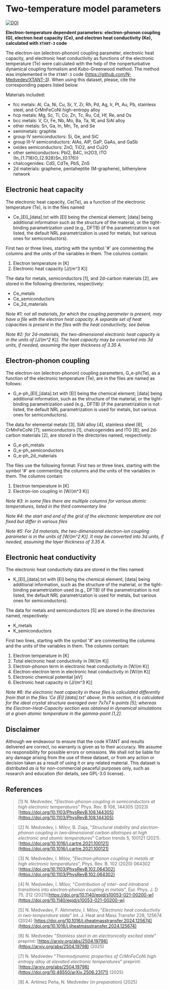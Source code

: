 # Two-temperature model parameters

[![DOI](https://zenodo.org/badge/667767658.svg)](https://zenodo.org/doi/10.5281/zenodo.10183635)

__Electron-temperature dependent parameters: electron-phonon coupling (G), electron heat capacity (Ce), and electron heat conductivity (Ke), calculated with `XTANT-3` code__

The electron-ion (electron-phonon) coupling parameter, electronic heat capacity, and electronic heat conductivity as functions of the electronic temperature (Te) were calculated with the help of the nonperturbative dynamical coupling formalism and Kubo-Greenwood method. The method was implemented in the `XTANT-3` code (https://github.com/N-Medvedev/XTANT-3).
When using this dataset, please, cite the corresponding papers listed below.

Materials included:

- fcc metals: Al, Ca, Ni, Cu, Sr, Y, Zr, Rh, Pd, Ag, Ir, Pt, Au, Pb, stainless steel, and CrMnFeCoNi high-entropy alloy
- hcp metals: Mg, Sc, Ti, Co, Zn, Tc, Ru, Cd, Hf, Re, and Os
- bcc metals: V, Cr, Fe, Nb, Mo, Ba, Ta, W, and SiAl alloy
- other metals: Sn, Ga, In, Mn, Te, and Se
- semimetals: graphite
- group IV semiconductors: Si, Ge, and SiC
- group III-V semiconductors: AlAs, AlP, GaP, GaAs, and GaSb
- oxides semiconductors: ZnO, TiO2, and Cu2O
- other semiconductors: PbI2, B4C, In2O3, ITO (In_{1.718}O_{2.928}Sn_{0.176})
- chalcogenides: CdS, CdTe, PbS, ZnS
- 2d materials: graphene, pentaheptite (M-graphene), bithenylene network

## Electronic heat capacity

The electronic heat capacity, Ce(Te),  as a function of the electronic temperature (Te), is in the files named
* Ce_[El]_[data].txt
with [El] being the chemical element; [data] being additional information such as the structure of the material, or the tight-binding parametrization used (e.g., DFTB) (if the parametrization is not listed, the default NRL parametrization is used for metals, but various ones for semiconductors).

First two or three lines, starting with the symbol '#' are commenting the columns and the units of the variables in them.
The columns contain:
1) Electron temperature in [K]
2) Electronic heat capacity [J/(m^3 K)]

The data for metals, semiconductors [1], and 2d-carbon materials [2], are stored in the following directories, respectively:
* Ce_metals
* Ce_semiconductors
* Ce_2d_materials

_Note #1: not all materials, for which the coupling parameter is present, may have a file with the electron heat capacity. A separate set of heat capacities is present in the files with the heat conductivity, see below._

_Note #2: for 2d-materials, the two-dimensional electronic heat capacity is in the units of [J/(m^2 K)]. The heat capacity may be converted into 3d units, if needed, assuming the layer thickness of 3.35 A._


## Electron-phonon coupling

The electron-ion (electron-phonon) coupling parameters, G_e-ph(Te), as a function of the electronic temperature (Te), are in the files are named as follows:
* G_e-ph_[El]_[data].txt
with [El] being the chemical element; [data] being additional information, such as the structure of the material, or the tight-binding parametrization used (e.g., DFTB) (if the parametrization is not listed, the default NRL parametrization is used for metals, but various ones for semiconductors).

The data for elemental metals [3], SiAl alloy [4], stainless steel [6], CrMnFeCoNi [7]; semiconductors [1], chalcogenides and ITO [8]; and 2d-carbon materials [2], are stored in the directories named, respectively:
* G_e-ph_metals
* G_e-ph_semiconductors
* G_e-ph_2d_materials

The files use the following format:
First two or three lines, starting with the symbol '#' are commenting the columns and the units of the variables in them.
The columns contain:
1) Electron temperature in [K]
2) Electron-ion coupling in [W/(m^3 K)]

_Note #3: in some files there are multiple columns for various atomic temperatures, listed in the third commentary line_

_Note #4: the start and end of the grid of the electronic temperature are not fixed but differ in various files_

_Note #5: For 2d materials, the two-dimensional electron-ion coupling parameter is in the units of [W/(m^2 K)]. It may be converted into 3d units, if needed, assuming the layer thickness of 3.35 A._


## Electronic heat conductivity

The electronic heat conductivity data are stored in the files named:
* K_[El]_[data].txt
with [El] being the chemical element; [data] being additional information, such as the structure of the material, or the tight-binding parametrization used (e.g., DFTB) (if the parametrization is not listed, the default NRL parametrization is used for metals, but various ones for semiconductors).

The data for metals and semiconductors [5] are stored in the directories named, respectively:
* K_metals
* K_semiconductors
 
First two lines, starting with the symbol '#' are commenting the columns and the units of the variables in them.
The columns contain:
1) Electron temperature in [K]
2) Total electronic heat conductivity in [W/(m K)]
3) Electron-phonon term in electronic heat conductivity in [W/(m K)]
4) Electron-electron term in electronic heat conductivity in [W/(m K)]
5) Electronic chemical potential [eV]
6) Electronic heat capacity in [J/(m^3 K)]

_Note #6: the electronic heat capacity in these files is calculated differently from that in the files 'Ce [El] [data].txt' above. In this section, it is calculated for the ideal crystal structure averaged over 7x7x7 k-points [5]; whereas the Electron-Heat-Capacity section was obtained in dynamical simulations at a given atomic temperature in the gamma-point [1,2]._


## Disclaimer

Although we endeavour to ensure that the code XTANT and results delivered are correct, no warranty is given as to their accuracy. We assume no responsibility for possible errors or omissions. We shall not be liable for any damage arising from the use of these dataset, or from any action or decision taken as a result of using it or any related material.
This dataset is distributed _as is_ for non-commercial peaceful purposes only, such as research and education (for details, see GPL-3.0 license). 


## References

> [1] N. Medvedev, "_Electron-phonon coupling in semiconductors at high electronic temperatures_" Phys. Rev. B 108, 144305 (2023) [https://doi.org/10.1103/PhysRevB.108.144305](https://doi.org/10.1103/PhysRevB.108.144305)

> [2] N. Medvedev, I. Milov, B. Ziaja, "_Structural stability and electron‐phonon coupling in two‐dimensional carbon allotropes at high electronic and atomic temperatures_" Carbon trends 5, 100121 (2021). [https://doi.org/10.1016/j.cartre.2021.100121](https://doi.org/10.1016/j.cartre.2021.100121)

> [3] N. Medvedev, I. Milov, "_Electron-phonon coupling in metals at high electronic temperatures_", Phys. Rev. B. 102 (2020) 064302 [https://doi.org/10.1103/PhysRevB.102.064302](https://doi.org/10.1103/PhysRevB.102.064302)

> [4] N. Medvedev, I. Milov, "_Contribution of inter- and intraband transitions into electron–phonon coupling in metals_", Eur. Phys. J. D 75, 212 (2021)[https://doi.org/10.1140/epjd/s10053-021-00200-w](https://doi.org/10.1140/epjd/s10053-021-00200-w) 

> [5] N. Medvedev, F. Akhmetov, I. Milov, "_Electronic heat conductivity in two-temperature state_" Int. J. Heat and Mass Transfer 228, 125674 (2024) [https://doi.org/10.1016/j.ijheatmasstransfer.2024.125674](https://doi.org/10.1016/j.ijheatmasstransfer.2024.125674)

> [6] N. Medvedev "_Stainless steel in an electronically excited state_" preprint: [https://arxiv.org/abs/2504.19798](https://arxiv.org/abs/2504.19798) (2025)

> [7] N. Medvedev "_Thermodynamic properties of CrMnFeCoNi high entropy alloy at elevated electronic temperatures_" preprint: [https://arxiv.org/abs/2504.19798](https://doi.org/10.48550/arXiv.2506.23171) (2025)

> [8] A. Artímez Peña, N. Medvedev (_in preparation_) (2025)
